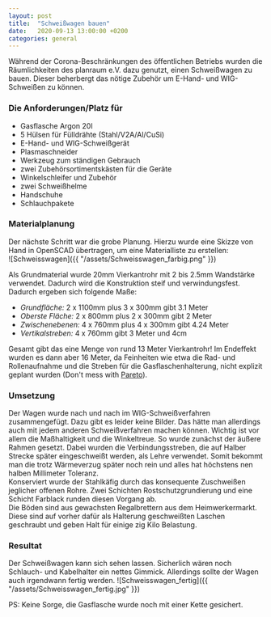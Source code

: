```yaml
---
layout: post
title:  "Schweißwagen bauen"
date:   2020-09-13 13:00:00 +0200
categories: general 
---
```


Während der Corona-Beschränkungen des öffentlichen Betriebs wurden die Räumlichkeiten des planraum e.V. dazu genutzt, einen Schweißwagen zu bauen. Dieser beherbergt das nötige Zubehör um E-Hand- und WIG-Schweißen zu können.

### Die Anforderungen/Platz für
  * Gasflasche Argon 20l
  * 5 Hülsen für Fülldrähte (Stahl/V2A/Al/CuSi)
  * E-Hand- und WIG-Schweißgerät
  * Plasmaschneider
  * Werkzeug zum ständigen Gebrauch
  * zwei Zubehörsortimentskästen für die Geräte
  * Winkelschleifer und Zubehör
  * zwei Schweißhelme
  * Handschuhe
  * Schlauchpakete

### Materialplanung
Der nächste Schritt war die grobe Planung. Hierzu wurde eine Skizze von Hand in OpenSCAD übertragen, um eine Materialliste zu erstellen:  
![Schweisswagen]({{ "/assets/Schweisswagen_farbig.png" }})

Als Grundmaterial wurde 20mm Vierkantrohr mit 2 bis 2.5mm Wandstärke verwendet. Dadurch wird die Konstruktion steif und verwindungsfest. 
Dadurch ergeben sich folgende Maße:  

  * _Grundfläche:_ 2 x 1100mm plus 3 x 300mm gibt 3.1 Meter  
  * _Oberste Fläche:_  2 x  800mm plus 2 x 300mm gibt 2 Meter  
  * _Zwischenebenen:_  4 x 760mm plus 4 x 300mm gibt 4.24 Meter  
  * _Vertikalstreben:_ 4 x 760mm gibt 3 Meter und 4cm  

Gesamt gibt das eine Menge von rund 13 Meter Vierkantrohr!
Im Endeffekt wurden es dann aber 16 Meter, da Feinheiten wie etwa die Rad- und Rollenaufnahme und die Streben für die Gasflaschenhalterung, nicht explizit geplant wurden (Don't mess with [Pareto](https://de.wikipedia.org/wiki/Paretoprinzip)).

### Umsetzung  
Der Wagen wurde nach und nach im WIG-Schweißverfahren zusammengefügt. Dazu gibt es leider keine Bilder. Das hätte man allerdings auch mit jedem anderen Schweißverfahren machen können. Wichtig ist vor allem die Maßhaltigkeit und die Winkeltreue. So wurde zunächst der äußere Rahmen gesetzt. Dabei wurden die Verbindungsstreben, die auf Halber Strecke später eingeschweißt werden, als Lehre verwendet. Somit bekommt man die trotz Wärmeverzug später noch rein und alles hat höchstens nen halben Millimeter Toleranz.  
Konserviert wurde der Stahlkäfig durch das konsequente Zuschweißen jeglicher offenen Rohre. Zwei Schichten Rostschutzgrundierung und eine Schicht Farblack runden diesen Vorgang ab.  
Die Böden sind aus gewachsten Regalbrettern aus dem Heimwerkermarkt. Diese sind auf vorher dafür als Halterung geschweißten Laschen geschraubt und geben Halt für einige zig Kilo Belastung.  

### Resultat

Der Schweißwagen kann sich sehen lassen. Sicherlich wären noch Schlauch- und Kabelhalter ein nettes Gimmick. Allerdings sollte der Wagen auch irgendwann fertig werden.
![Schweisswagen_fertig]({{ "/assets/Schweisswagen_fertig.jpg"  }})  

PS: Keine Sorge, die Gasflasche wurde noch mit einer Kette gesichert. 